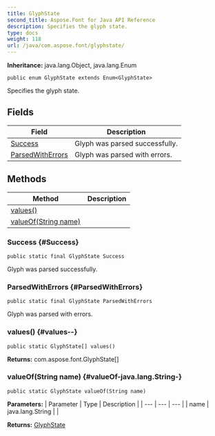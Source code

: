 ```yaml
---
title: GlyphState
second_title: Aspose.Font for Java API Reference
description: Specifies the glyph state.
type: docs
weight: 118
url: /java/com.aspose.font/glyphstate/
---
```

**Inheritance:**
java.lang.Object, java.lang.Enum
```
public enum GlyphState extends Enum<GlyphState>
```

Specifies the glyph state.
## Fields

| Field | Description |
| --- | --- |
| [Success](#Success) | Glyph was parsed successfully. |
| [ParsedWithErrors](#ParsedWithErrors) | Glyph was parsed with errors. |
## Methods

| Method | Description |
| --- | --- |
| [values()](#values--) |  |
| [valueOf(String name)](#valueOf-java.lang.String-) |  |
### Success {#Success}
```
public static final GlyphState Success
```


Glyph was parsed successfully.

### ParsedWithErrors {#ParsedWithErrors}
```
public static final GlyphState ParsedWithErrors
```


Glyph was parsed with errors.

### values() {#values--}
```
public static GlyphState[] values()
```




**Returns:**
com.aspose.font.GlyphState[]
### valueOf(String name) {#valueOf-java.lang.String-}
```
public static GlyphState valueOf(String name)
```




**Parameters:**
| Parameter | Type | Description |
| --- | --- | --- |
| name | java.lang.String |  |

**Returns:**
[GlyphState](../../com.aspose.font/glyphstate)
